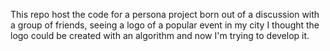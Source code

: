This repo host the code for a persona project born out of a discussion with a group of friends, seeing a logo of a
popular event in my city I thought the logo could be created with an algorithm and now I'm trying to
develop it.